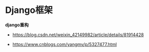 # Django框架





**django重构**

* https://blog.csdn.net/weixin_42149982/article/details/81914428

* https://www.cnblogs.com/yangmv/p/5327477.html

